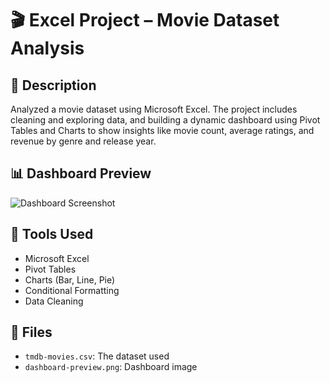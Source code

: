 # 🎬 Excel Project – Movie Dataset Analysis

## 📌 Description
Analyzed a movie dataset using Microsoft Excel. The project includes cleaning and exploring data, and building a dynamic dashboard using Pivot Tables and Charts to show insights like movie count, average ratings, and revenue by genre and release year.

## 📊 Dashboard Preview
![Dashboard Screenshot](screenshots/dashboard-preview.png)

## 🧰 Tools Used
- Microsoft Excel
- Pivot Tables
- Charts (Bar, Line, Pie)
- Conditional Formatting
- Data Cleaning

## 📁 Files
- `tmdb-movies.csv`: The dataset used
- `dashboard-preview.png`: Dashboard image
